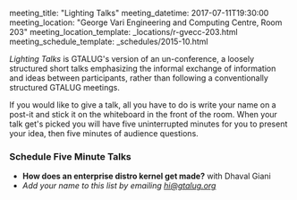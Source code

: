 meeting_title: "Lighting Talks"
meeting_datetime: 2017-07-11T19:30:00
meeting_location: "George Vari Engineering and Computing Centre, Room 203"
meeting_location_template: _locations/r-gvecc-203.html
meeting_schedule_template: _schedules/2015-10.html

_Lighting Talks_ is GTALUG's version of an un-conference, a loosely structured short talks emphasizing the informal exchange of information and ideas between participants, rather than following a conventionally structured GTALUG meetings.

If you would like to give a talk, all you have to do is write your name on a post-it and stick it on the whiteboard in the front of the room. When your talk get's picked you will have five uninterrupted minutes for you to present your idea, then five minutes of audience questions.

### Schedule Five Minute Talks

*   **How does an enterprise distro kernel get made?** with Dhaval Giani
*   _Add your name to this list by emailing [hi@gtalug.org](mailto:hi@gtalug.org)_
